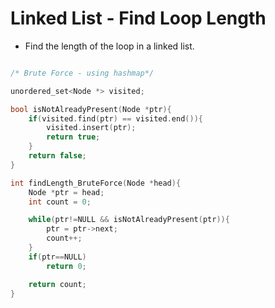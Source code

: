 # Linked List - Find Loop Length

- Find the length of the loop in a linked list.  

```cpp

/* Brute Force - using hashmap*/

unordered_set<Node *> visited;

bool isNotAlreadyPresent(Node *ptr){
    if(visited.find(ptr) == visited.end()){
        visited.insert(ptr);
        return true;
    }
    return false;
}

int findLength_BruteForce(Node *head){
    Node *ptr = head;
    int count = 0;

    while(ptr!=NULL && isNotAlreadyPresent(ptr)){
        ptr = ptr->next;
        count++;
    }
    if(ptr==NULL)
        return 0;

    return count;
}

```
